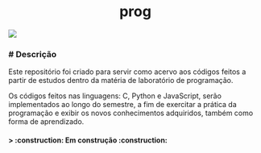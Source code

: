 <h1 align="center">prog</h1>
<img loading="lazy" src="http://img.shields.io/static/v1?label=STATUS&message=EM%20DESENVOLVIMENTO&color=GREEN&style=for-the-badge"/>

<h3># Descrição</h3>
Este repositório foi criado para servir como acervo aos códigos feitos a partir de estudos dentro da matéria de laboratório de programação.

Os códigos feitos nas linguagens: C, Python e JavaScript, serão implementados ao longo do semestre, a fim de exercitar a prática da programação e exibir os novos conhecimentos adquiridos, também como forma de aprendizado. 



<h4> 
> :construction: Em construção :construction:
</h4>

